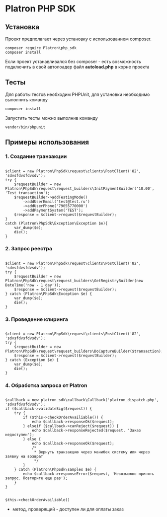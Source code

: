 Platron PHP SDK
===============
## Установка

Проект предполагает через установку с использованием composer. 

<pre><code>composer require Platron\php_sdk
composer install</pre></code>

Если проект устанавливался без composer - есть возможность подключить в свой автолоадер файл **autoload.php** в корне проекта

## Тесты
Для работы тестов необходим PHPUnit, для установки необходимо выполнить команду
```
composer install
```
Запустить тесты можно выполнив команду
```
vendor/bin/phpunit
```

## Примеры использования

### 1. Создание транзакции

<pre><code>
$client = new Platron\PhpSdk\request\clients\PostClient('82', 'sdvsfdvsfdvsdv');
try {
    $requestBuilder = new Platron\PhpSdk\request\request_builders\InitPaymentBuilder('10.00', 'Test transaction');
    $requestBuilder->addTestingMode()
        ->addUserEmail('test@test.ru')
        ->addUserPhone('79055770000')
        ->addPaymentSystem('TEST');
    $response = $client->request($requestBuilder);
}
catch (Platron\PhpSdk\Exception\Exception $e){
    var_dump($e);
    die();
}
</pre></code>

### 2. Запрос реестра

<pre><code>
$client = new Platron\PhpSdk\request\clients\PostClient('82', 'sdvsfdvsfdvsdv');
try {
    $requestBuilder = new Platron\PhpSdk\request\request_builders\GetRegistryBuilder(new DateTime('now - 1 day'));
    $response = $client->request($requestBuilder);
} catch (Platron\PhpSdk\Exception $e) {
    var_dump($e);
    die();
}
</pre></code>

### 3. Проведение клиринга 

<pre><code>
$client = new Platron\PhpSdk\request\clients\PostClient('82', 'sdvsfdvsfdvsdv');
try {
    $requestBuilder = new Platron\PhpSdk\request\request_builders\DoCaptureBuilder($transaction);
    $response = $client->request($requestBuilder);
} catch (Exception $e) {
    var_dump($e);
    die();
}
</pre></code>

### 4. Обработка запроса от Platron

<pre><code>
$callback = new platron_sdk\callback\Callback('platron_dispatch.php', 'sdvsfdvsfdvsdv');
if ($callback->validateSig($request)) {
    try {
        if ($this->checkOrderAvailiable()) {
            echo $callback->responseOk($request);
        } elseif ($callback->canReject($request)) {
            echo $callback->responseRejected($request, 'Заказ недоступен');
        } else {
            echo $callback->responseOk($request);
            /*
             * Вернуть транзакцию через манибек систему или через заявку на возврат
             */
        }
    } catch (Platron\PhpSdk\samples $e) {
        echo $callback->responseError($request, 'Невозможно принять запрос. Повторите еще раз');
    }
}
</pre></code>

<pre><code>
$this->checkOrderAvailiable()
</pre></code>
- метод, проверящий - доступен ли для оплаты заказ